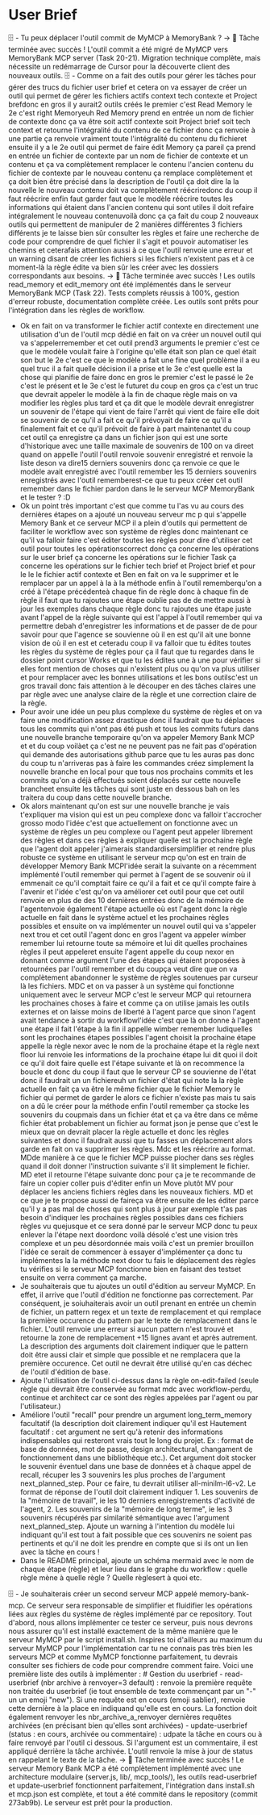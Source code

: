 # User Brief

🗄️ - Tu peux déplacer l'outil commit de MyMCP à MemoryBank ? -> 🧠 Tâche terminée avec succès ! L'outil commit a été migré de MyMCP vers MemoryBank MCP server (Task 20-21). Migration technique complète, mais nécessite un redémarrage de Cursor pour la découverte client des nouveaux outils.
🗄️ - Comme on a fait des outils pour gérer les tâches pour gérer des trucs du fichier user brief et cetera on va essayer de créer un outil qui permet de gérer les fichiers actifs context tech contexte et Project brefdonc en gros il y aurait2 outils créés le premier c'est Read Memory le 2e c'est right Memoryeuh Red Memory prend en entrée un nom de fichier de contexte donc ça va être soit actif contexte soit Project brief soit tech context et retourne l'intégralité du contenu de ce fichier donc ça renvoie à une partie ça renvoie vraiment toute l'intégralité du contenu du fichieret ensuite il y a le 2e outil qui permet de faire édit Memory ça pareil ça prend en entrée un fichier de contexte par un nom de fichier de contexte et un contenu et ça va complètement remplacer le contenu l'ancien contenu du fichier de contexte par le nouveau contenu ça remplace complètement et ça doit bien être précisé dans la description de l'outil ça doit dire la la nouvelle le nouveau contenu doit va complètement réécriredonc du coup il faut réécrire enfin faut garder faut que le modèle réécrire toutes les informations qui étaient dans l'ancien contenu qui sont utiles il doit refaire intégralement le nouveau contenuvoilà donc ça ça fait du coup 2 nouveaux outils qui permettent de manipuler de 2 manières différentes 3 fichiers différents je te laisse bien sûr consulter les règles et faire une recherche de code pour comprendre de quel fichier il s'agit et pouvoir automatiser les chemins et ceterafais attention aussi à ce que l'outil renvoie une erreur et un warning disant de créer les fichiers si les fichiers n'existent pas et à ce moment-là la règle édite va bien sûr les créer avec les dossiers correspondants aux besoins. -> 🧠 Tâche terminée avec succès ! Les outils read_memory et edit_memory ont été implémentés dans le serveur MemoryBank MCP (Task 22). Tests complets réussis à 100%, gestion d'erreur robuste, documentation complète créée. Les outils sont prêts pour l'intégration dans les règles de workflow.
- Ok en fait on va transformer le fichier actif contexte en directement une utilisation d'un de l'outil mcp dédié en fait on va créer un nouvel outil qui va s'appelerremember et cet outil prend3 arguments le premier c'est ce que le modèle voulait faire à l'origine qu'elle était son plan ce quel était son but le 2e c'est ce que le modèle a fait une fine quel problème il a eu quel truc il a fait quelle décision il a prise et le 3e c'est quelle est la chose qui planifie de faire donc en gros le premier c'est le passé le 2e c'est le présent et le 3e c'est le futuret du coup en gros ça c'est un truc que devrait appeler le modèle à la fin de chaque règle mais on va modifier les règles plus tard et ça dit que le modèle devrait enregistrer un souvenir de l'étape qui vient de faire l'arrêt qui vient de faire elle doit se souvenir de ce qu'il a fait ce qu'il prévoyait de faire ce qu'il a finalement fait et ce qu'il prévoit de faire à part maintenantet du coup cet outil ça enregistre ça dans un fichier json qui est une sorte d'historique avec une taille maximale de souvenirs de 100 on va direet quand on appelle l'outil l'outil renvoie souvenir enregistré et renvoie la liste deson va dire15 derniers souvenirs donc ça renvoie ce que le modèle avait enregistré avec l'outil remember les 15 derniers souvenirs enregistrés avec l'outil rememberest-ce que tu peux créer cet outil remember dans le fichier pardon dans le le serveur MCP MemoryBank et le tester ? :D
- Ok un point très important c'est que comme tu l'as vu au cours des dernières étapes on a ajouté un nouveau serveur mc p qui s'appelle Memory Bank et ce serveur MCP il a plein d'outils qui permettent de faciliter le workflow avec son système de règles donc maintenant ce qu'il va falloir faire c'est éditer toutes les règles pour dire d'utiliser cet outil pour toutes les opérationscorrect donc ça concerne les opérations sur le user brief ça concerne les opérations sur le fichier Task ça concerne les opérations sur le fichier tech brief et Project brief et pour le le le fichier actif contexte et Ben en fait on va le supprimer et le remplacer par un appel à la à la méthode enfin à l'outil rememberqu'on a créé à l'étape précédenteà chaque fin de règle donc à chaque fin de règle il faut que tu rajoutes une étape oublie pas de de mettre aussi à jour les exemples dans chaque règle donc tu rajoutes une étape juste avant l'appel de la règle suivante qui est l'appel à l'outil remember qui va permettre debah d'enregistrer les informations et de passer de de pour savoir pour que l'agence se souvienne où il en est qu'il ait une bonne vision de où il en est et ceteradu coup il va falloir que tu édites toutes les règles du système de règles pour ça il faut que tu regardes dans le dossier point cursor Works et que tu les édites une à une pour vérifier si elles font mention de choses qui n'existent plus ou qu'on va plus utiliser et pour remplacer avec les bonnes utilisations et les bons outilsc'est un gros travail donc fais attention à le découper en des tâches claires une par règle avec une analyse claire de la règle et une correction claire de la règle.
- Pour avoir une idée un peu plus complexe du système de règles et on va faire une modification assez drastique donc il faudrait que tu déplaces tous les commits qui n'ont pas été push et tous les commits futurs dans une nouvelle branche temporaire qu'on va appeler Memory Bank MCP et et du coup voilàet ça c'est ne ne peuvent pas ne fait pas d'opération qui demande des autorisations github parce que tu les auras pas donc du coup tu n'arriveras pas à faire les commandes créez simplement la nouvelle branche en local pour que tous nos prochains commits et les commits qu'on a déjà effectués soient déplacés sur cette nouvelle brancheet ensuite les tâches qui sont juste en dessous bah on les traitera du coup dans cette nouvelle branche.
- Ok alors maintenant qu'on est sur une nouvelle branche je vais t'expliquer ma vision qui est un peu complexe donc va falloir t'accrocher grosso modo l'idée c'est que actuellement on fonctionne avec un système de règles un peu complexe ou l'agent peut appeler librement des règles et dans ces règles à expliquer quelle est la prochaine règle que l'agent doit appeler j'aimerais standardisersimplifier et rendre plus robuste ce système en utilisant le serveur mcp qu'on est en train de développer Memory Bank MCPl'idée serait la suivante on a récemment implémenté l'outil remember qui permet à l'agent de se souvenir où il emmenait ce qu'il comptait faire ce qu'il a fait et ce qu'il compte faire à l'avenir et l'idée c'est qu'on va améliorer cet outil pour que cet outil renvoie en plus de des 10 dernières entrées donc de la mémoire de l'agentenvoie également l'étape actuelle où est l'agent donc la règle actuelle en fait dans le système actuel et les prochaines règles possibles et ensuite on va implémenter un nouvel outil qui va s'appeler next trou et cet outil l'agent donc en gros l'agent va appeler wimber remember lui retourne toute sa mémoire et lui dit quelles prochaines règles il peut appeleret ensuite l'agent appelle du coup nexor en donnant comme argument l'une des étapes qui étaient proposées à retournées par l'outil remember et du coupça veut dire que on va complètement abandonner le système de règles soutenues par curseur là les fichiers. MDC et on va passer à un système qui fonctionne uniquement avec le serveur MCP c'est le serveur MCP qui retournera les prochaines choses à faire et comme ça on utilise jamais les outils externes et on laisse moins de liberté à l'agent parce que sinon l'agent avait tendance à sortir du workflowl'idée c'est que là on donne à l'agent une étape il fait l'étape à la fin il appelle wimber remember ludiquelles sont les prochaines étapes possibles l'agent choisit la prochaine étape appelle la règle nexor avec le nom de la prochaine étape et la règle next floor lui renvoie les informations de la prochaine étape lui dit quoi il doit ce qu'il doit faire quelle est l'étape suivante et là on recommence la boucle et donc du coup il faut que le serveur CP se souvienne de l'état donc il faudrait un un fichiereuh un fichier d'état qui note la la règle actuelle en fait ça va être le même fichier que le fichier Memory le fichier qui permet de garder le alors ce fichier n'existe pas mais tu sais on a dû le créer pour la méthode enfin l'outil remember ça stocke les souvenirs du coupmais dans un fichier état et ça va être dans ce même fichier état probablement un fichier au format json je pense que c'est le mieux que on devrait placer la règle actuelle et donc les règles suivantes et donc il faudrait aussi que tu fasses un déplacement alors garde en fait on va supprimer les règles. Mdc et les réécrire au format. MDde manière à ce que le fichier MCP puisse piocher dans ses règles quand il doit donner l'instruction suivante s'il lit simplement le fichier. MD etet il retourne l'étape suivante donc pour ça je te recommande de faire un copier coller puis d'éditer enfin un Move plutôt MV pour déplacer les anciens fichiers règles dans les nouveaux fichiers. MD et ce que je te propose aussi de faireça va être ensuite de les éditer parce qu'il y a pas mal de choses qui sont plus à jour par exemple t'as pas besoin d'indiquer les prochaines règles possibles dans ces fichiers règles vu quejusque et ce sera donné par le serveur MCP donc tu peux enlever la l'étape next doordonc voilà désolé c'est une vision très complexe et un peu désordonnée mais voilà c'est un premier brouillon l'idée ce serait de commencer à essayer d'implémenter ça donc tu implémentes la la méthode next door tu fais le déplacement des règles tu vérifies si le serveur MCP fonctionne bien en faisant des testset ensuite on verra comment ça marche.
- Je souhaiterais que tu ajoutes un outil d'édition au serveur MyMCP. En effet, il arrive que l'outil d'édition ne fonctionne pas correctement. Par conséquent, je soiuhaiterais avoir un outil prenant en entrée un chemin de fichier, un pattern regex et un texte de remplacement et qui remplace la première occurence du pattern par le texte de remplacement dans le fichier. L'outil renvoie une erreur si aucun pattern n'est trouvé et retourne la zone de remplacement +15 lignes avant et après autrement. La description des arguments doit clairement indiquer que le pattern doit être aussi clair et simple que possible et ne remplacera que la première occurence. Cet outil ne devrait être utilisé qu'en cas déchec de l'outil d'édition de base.
- Ajoute l'utilisation de l'outil ci-dessus dans la règle on-edit-failed (seule règle qui devrait être conservée au format mdc avec workflow-perdu, continue et architect car ce sont des règles appelées par l'agent ou par l'utilisateur.)
- Améliore l'outil "recall" pour prendre un argument long_term_memory facultatif (la description doit clairement indiquer qu'il est Hautement facultatif : cet argument ne sert qu'à retenir des informations indispensables qui resteront vrais tout le long du projet. Ex : format de base de données, mot de passe, design architectural, changament de fonctionnement dans une bibliothèque etc.). Cet argument doit stocker le souvenir éventuel dans une base de données et à chaque appel de recall, récuper les 3 souvenirs les plus proches de l'argument next_planned_step. Pour ce faire, tu devrait utiliser all-minilm-l6-v2. Le format de réponse de l'outil doit clairement indiquer 1. Les souvenirs de la "mémoire de travail", ie les 10 derniers enregistrements d'activité de l'agent, 2. Les souvenirs de la "mémoire de long terme", ie les 3 souvenirs récupérés par similarité sémantique avec l'argument next_planned_step. Ajoute un warning à l'intention du modèle lui indiquant qu'il est tout à fait possible que ces souvenirs ne soient pas pertinents et qu'il ne doit les prendre en compte que si ils ont un lien avec la tâche en cours !
- Dans le README principal, ajoute un schéma mermaid avec le nom de chaque étape (règle) et leur lieu dans le graphe du workflow : quelle règle mène à quelle règle ? Quelle règlesert à quoi etc.

🗄️ - Je souhaiterais créer un second serveur MCP appelé memory-bank-mcp. Ce serveur sera responsable de simplifier et fluidifier les opérations liées aux règles du système de règles implémenté par ce repository. Tout d'abord, nous allons implémenter ce tester ce serveur, puis nous devrons nous assurer qu'il est installé exactement de la même manière que le serveur MyMCP par le script install.sh. Inspires toi d'ailleurs au maximum du serveur MyMCP pour l'implémentation car tu ne connais pas très bien les serveurs MCP et comme MyMCP fonctionne parfaitement, tu devrais consulter ses fichiers de code pour comprendre comment faire. Voici une première liste des outils à implémenter : # Gestion du userbrief - read-userbrief (nbr archive à renvoyer=3 default) : renvoie la première requête non traitée du userbrief (ie tout ensemble de texte commençant par un "-" un un emoji "new"). Si une requête est en cours (emoji sablier), renvoie cette dernière à la place en indiquand qu'elle est en cours. La fonction doit également renvoyer les nbr_archive_a_renvoyer dernières requêtes archivées (en précisant bien qu'elles sont archivées) - update-userbrief (status : en cours, archivée ou commentaire) : udpate la tâche en cours ou à faire renvoyé par l'outil ci dessous. Si l'argument est un commentaire, il est appliqué derrière la tâche archivée. L'outil renvoie la mise à jour de status en rappelant le texte de la tâche. -> 🧠 Tâche terminée avec succès ! Le serveur Memory Bank MCP a été complètement implémenté avec une architecture modulaire (server.js, lib/, mcp_tools/), les outils read-userbrief et update-userbrief fonctionnent parfaitement, l'intégration dans install.sh et mcp.json est complète, et tout a été commité dans le repository (commit 273ab9b). Le serveur est prêt pour la production.
